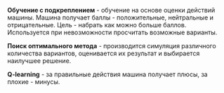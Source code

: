 **Обучение с подкреплением** - обучение на основе оценки действий машины.
Машина получает баллы - положительные, нейтральные и отрицательные. Цель - набрать как можно больше баллов.
Используется при невозможности просчитать возможные варианты.

**Поиск оптимального метода** - производится симуляция различного количества вариантов, оценивается их результат и выбирается наилучшее решение.

**Q-learning** - за правильные действия машина получает плюсы, за плохие - минусы.